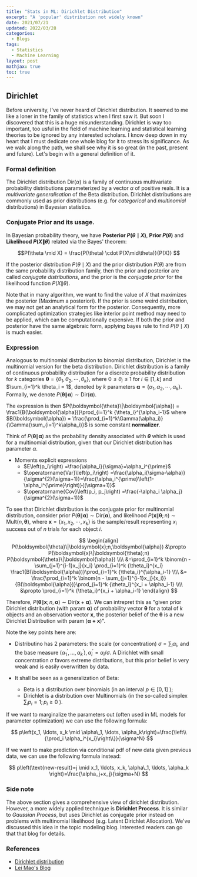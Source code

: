 ```yaml
---
title: "Stats in ML: Dirichlet Distribution"
excerpt: "A 'popular' distribution not widely known"
date: 2021/07/21
updated: 2022/03/28
categories:
  - Blogs
tags: 
  - Statistics
  - Machine Learning
layout: post
mathjax: true
toc: true
---
```

## Dirichlet
Before university, I\'ve never heard of Dirichlet distribution. It seemed to me like a loner in the family of statistics when I first saw it. But soon I discovered that this is a huge misunderstanding. Dirichlet is way too important, too usful in the field of machine learning and statistical learning theories to be ignored by any interested scholars. I know deep down in my heart that I must dedicate one whole blog for it to stress its significance. As we walk along the path, we shall see why it is so great (in the past, present and future). Let\'s begin with a general definition of it.

### Formal definition 
The Dirichlet distribution Dir($\alpha$) is a family of continuous multivariate probability distributions parameterized by a vector $\alpha$ of positive reals. It is a *multivariate generalisation* of the Beta distribution. Dirichlet distributions are commonly used as prior distributions (e.g. for *categorical* and *multinomial* distributions) in Bayesian statistics.

### Conjugate Prior and its usage.
In Bayesian probability theory, we have **Posterior $P(\theta \mid X)$**, **Prior $P(\theta)$** and **Likelihood $P(X\|\theta)$** related via the Bayes\' theorem:

  $$P(\theta \mid X) = \frac{P(\theta) \cdot P(X\mid\theta)}{P(X)} $$

If the posterior distribution $P(\theta \mid X)$ and the prior distribution $P(\theta)$ are from the same probability distribution family, then the prior and posterior are called _conjugate distributions_, and the prior is the _conjugate prior_ for the likelihood function $P(X\|\theta)$.

Note that in many algorithm, we want to find the value of $X$ that maximizes the posterior (Maximum a posteriori). If the prior is some weird distribution, we may not get an analytical form for the posterior. Consequently, more complicated optimization strategies like interior point method may need to be applied, which can be computationally expensive. If both the prior and posterior have the same algebraic form, applying bayes rule to find $P(\theta \mid X)$ is much easier.

### Expression
Analogous to multinomial distribution to binomial distribution, Dirichlet is the multinomial version for the beta distribution. Dirichlet distribution is a family of continuous probability distribution for a discrete probability distribution for $k$ categories $\boldsymbol{\theta} = \{\theta_1, \theta_2, \cdots, \theta_k\}$, where $0 \leq \theta_i \leq 1$ for $i \in [1,k]$ and $\sum_{i=1}^k \theta_i = 1$, denoted by $k$ parameters $\boldsymbol{\alpha} = \{\alpha_1, \alpha_2, \cdots, \alpha_k\}$. Formally, we denote $P(\boldsymbol{\theta}\|\boldsymbol{\alpha}) \sim \text{Dir}(\boldsymbol{\alpha})$.

The expression is then $P(\boldsymbol{\theta}\|\boldsymbol{\alpha}) = \frac1{B(\boldsymbol{\alpha})}\prod_{i=1}^k {\theta_i}^{\alpha_i-1}$ where $B(\boldsymbol{\alpha}) = \frac{\prod_{i=1}^k\Gamma(\alpha_i)}{\Gamma(\sum_{i=1}^k\alpha_i)}$ is some constant **normalizer**. 

Think of $P(\boldsymbol{\theta}\|\boldsymbol{\alpha})$ as the probability density associated with **_θ_** which is used for a multinomial distribution, given that our Dirichlet distribution has parameter $\alpha$.

- Moments explicit expressions
  - $E\left(p_i\right) =\frac{\alpha_i}{\sigma}=\alpha_i^{\prime}$
  - $\operatorname{Var}\left(p_i\right) =\frac{\alpha_i(\sigma-\alpha)}{\sigma^{2}(\sigma+1)}=\frac{\alpha_i^{\prime}\left(1-\alpha_i^{\prime}\right)}{(\sigma+1)}$
  - $\operatorname{Cov}\left(p_i, p_j\right) =\frac{-\alpha_i \alpha_j}{\sigma^{2}(\sigma+1)}$

To see that Dirichlet distribution is the conjugate prior for multinomial distribution, consider prior $P(\boldsymbol{\theta}\|\boldsymbol{\alpha}) \sim \text{Dir}(\boldsymbol{\alpha})$, and likelihood $P(\boldsymbol{x}\|\boldsymbol{\theta};n) \sim \text{Mult}(n,\boldsymbol{\theta})$, where $\boldsymbol{x} = \{x_1,x_2,\cdots,x_k\}$ is the sample/result representing $x_i$ success out of $n$ trials for each object $i$. 

$$
\begin{align}
  P(\boldsymbol{\theta}\|\boldsymbol{x};n,\boldsymbol{\alpha}) &\propto P(\boldsymbol{x}\|\boldsymbol{\theta};n) P(\boldsymbol{\theta}\|\boldsymbol{\alpha}) \\\\
  &=\prod_{i=1}^k \binom{n - \sum_{j=1}^{i-1}x_j}{x_i} \prod_{i=1}^k {\theta_i}^{x_i} \frac1{B(\boldsymbol{\alpha})}\prod_{i=1}^k {\theta_i}^{\alpha_i-1} \\\\
  &= \frac{\prod_{i=1}^k \binom{n - \sum_{j=1}^{i-1}x_j}{x_i}}{B(\boldsymbol{\alpha})}\prod_{i=1}^k {\theta_i}^{x_i + \alpha_i-1} \\\\
  &\propto \prod_{i=1}^k {\theta_i}^{x_i + \alpha_i-1}
\end{align}
$$

Therefore, $P(\boldsymbol{\theta}\|\boldsymbol{x};n,\boldsymbol{\alpha}) \sim \text{Dir}(\boldsymbol{x} + \boldsymbol{\alpha})$. We can intrepret this as \"given prior Dirichlet distribution (with param $\boldsymbol{\alpha}$) of probability vector $\boldsymbol{\theta}$ for a total of $k$ objects and an observation vector $\boldsymbol{x}$, the posterior belief of the $\boldsymbol{\theta}$ is a new Dirichlet Distribution with param ($\boldsymbol{\alpha + x}$)\". 

Note the key points here are:

- Distributino has 2 parameters: the scale (or concentration) $\sigma=\sum_i \alpha_i$, and the base measure $\left(\alpha_1^{\prime}, \ldots, \alpha_k^{\prime}\right), \alpha_i^{\prime}=\alpha_i / \sigma$. A Dirichlet with small concentration $\sigma$ favors extreme distributions, but this prior belief is very weak and is easily overwritten by data.

- It shall be seen as a generalization of Beta:
  - Beta is a distribution over binomials (in an interval $p \in[0,1]$ );
  - Dirichlet is a distribution over Multinomials (in the so-called simplex $\sum_i p_i=1 ; p_i \geq 0$ ).

If we want to marginalize the parameters out (often used in ML models for parameter optimization) we can use the following formula:

$$
p\left(x_1, \ldots, x_k \mid \alpha\_1, \ldots, \alpha_k\right)=\frac{\left\\{\prod_i \alpha_i^{x_i}\right\\}}{\sigma^N}
$$

If we want to make prediction via conditional pdf of new data given previous data, we can use the following formula instead:

$$
p\left(\text{new-result}=j \mid x_1, \ldots, x_k, \alpha\_1, \ldots, \alpha_k \right)=\frac{\alpha_j+x_j}{\sigma+N}
$$

### Side note
The above section gives a comprehensive view of dirichlet distribution. However, a more widely applied technique is **Dirichlet Process**. It is similar to *Gaussian Process*, but uses Dirichlet as conjugate prior instead on problems with multinomial likelihood (e.g. Latent Dirichlet Allocation). We\'ve discussed this idea in the topic modeling blog. Interested readers can go that that blog for details.

### References
- [Dirichlet distribution](towardsdatascience.com/dirichlet-distribution-a82ab942a879)
- [Lei Mao\'s Blog](https://leimao.github.io/blog/Introduction-to-Dirichlet-Distribution/)

